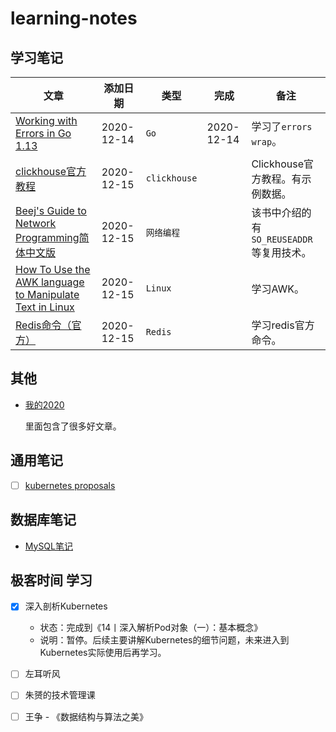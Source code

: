 # learning-notes



## 学习笔记



| 文章                                                         | 添加日期   | 类型         | 完成       | 备注                                     |
| ------------------------------------------------------------ | ---------- | ------------ | ---------- | ---------------------------------------- |
| [Working with Errors in Go 1.13](https://blog.golang.org/go1.13-errors) | 2020-12-14 | `Go`         | 2020-12-14 | 学习了`errors wrap`。                    |
| [clickhouse官方教程](https://clickhouse.tech/docs/zh/)       | 2020-12-15 | `clickhouse` |            | Clickhouse官方教程。有示例数据。         |
| [Beej's Guide to Network Programming简体中文版](https://beej-zhcn.netdpi.net/) | 2020-12-15 | `网络编程`   |            | 该书中介绍的有`SO_REUSEADDR`等复用技术。 |
| [How To Use the AWK language to Manipulate Text in Linux](https://www.digitalocean.com/community/tutorials/how-to-use-the-awk-language-to-manipulate-text-in-linux) | 2020-12-15 | `Linux`      |            | 学习AWK。                                |
| [Redis命令（官方）](http://redisdoc.com/set/sadd.html)       | 2020-12-15 | `Redis`      |            | 学习redis官方命令。                      |



## 其他



- [我的2020](https://github.com/yihong0618/2020/blob/master/README.md)

  里面包含了很多好文章。



## 通用笔记

- [ ] [kubernetes proposals](https://github.com/kubernetes/community/tree/master/contributors/design-proposals)


## 数据库笔记

- [MySQL笔记](mysql.md)


## 极客时间 学习

- [x] 深入剖析Kubernetes
  - 状态：完成到《14丨深入解析Pod对象（一）：基本概念》
  - 说明：暂停。后续主要讲解Kubernetes的细节问题，未来进入到Kubernetes实际使用后再学习。

- [ ] 左耳听风
- [ ] 朱赟的技术管理课
- [ ] 王争 - 《数据结构与算法之美》
